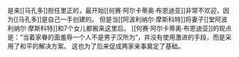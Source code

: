 是来[[马孔多]]担任里正的，最开始[[何赛·阿尔卡蒂奥·布恩迪亚]]非常不欢迎，因为[[马孔多]]是自己一手创建的。
但是当[[阿波利纳尔·摩斯科特]]将妻子[[堂阿波利纳尔·摩斯科特]]和7个女儿都搬来这里后。
[[何赛·阿尔卡蒂奥·布恩迪亚]]的观点是：“当着家眷的面羞辱一个人不是男子汉所为”，并没有使用激进的手段，而是采用了和平的解决方案。
这也为了后来促成两家亲事奠定了基础。
